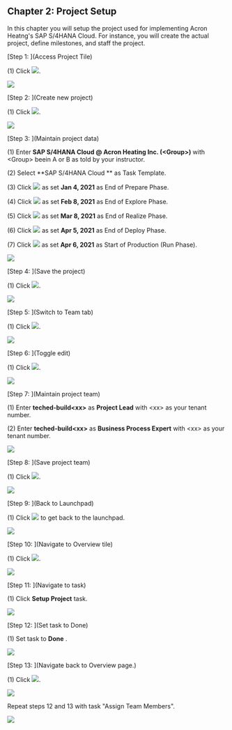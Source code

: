 ﻿## Chapter 2: Project Setup

In this chapter you will setup the project used for implementing Acron Heatng's SAP S/4HANA Cloud. For instance, you will create the actual project, define milestones, and staff the project.



[Step 1: ](Access Project Tile)



\(1\) Click  ![](Markdown_files/fieldicon.png).

![](Markdown_files/img_0.png)



[Step 2: ](Create new project)



\(1\) Click  ![](Markdown_files/fieldicon00.png).

![](Markdown_files/img_000.png)



[Step 3: ](Maintain project data)



\(1\) Enter  **SAP S/4HANA Cloud &#64; Acron Heating Inc. \(&lt;Group&gt;\)**  with &lt;Group&gt; beein A or B as told by your instructor.

\(2\) Select  **SAP S/4HANA Cloud ** as Task Template.

\(3\) Click  ![](Markdown_files/fieldicon01.png) as set  **Jan 4, 2021**  as End of Prepare Phase.

\(4\) Click  ![](Markdown_files/fieldicon02.png) as set  **Feb 8, 2021**  as End of Explore Phase.

\(5\) Click  ![](Markdown_files/fieldicon03.png) as set  **Mar 8, 2021**  as End of Realize Phase.

 

\(6\) Click  ![](Markdown_files/fieldicon04.png) as set  **Apr 5, 2021**  as End of Deploy Phase.

 

\(7\) Click ![](Markdown_files/fieldicon05.png) as set  **Apr 6, 2021**  as Start of Production \(Run Phase\).

 

![](Markdown_files/img_001.png)



[Step 4: ](Save the project)



\(1\) Click  ![](Markdown_files/fieldicon06.png).

![](Markdown_files/img_002.png)



[Step 5: ](Switch to Team tab)



\(1\) Click  ![](Markdown_files/fieldicon07.png).

![](Markdown_files/img_003.png)



[Step 6: ](Toggle edit)



\(1\) Click  ![](Markdown_files/fieldicon08.png).

![](Markdown_files/img_004.png)



[Step 7: ](Maintain project team)



\(1\) Enter  **teched\-build&lt;xx&gt;**  as  **Project Lead**  with &lt;xx&gt; as your tenant number.

\(2\) Enter  **teched\-build&lt;xx&gt;**  as  **Business Process Expert**  with &lt;xx&gt; as your tenant number.

![](Markdown_files/img_005.png)



[Step 8: ](Save project team)



\(1\) Click  ![](Markdown_files/fieldicon09.png).

![](Markdown_files/img_006.png)



[Step 9: ](Back to Launchpad)



\(1\) Click  ![](Markdown_files/fieldicon10.png) to get back to the launchpad.

![](Markdown_files/img_007.png)



[Step 10: ](Navigate to Overview tile)



\(1\) Click  ![](Markdown_files/fieldicon11.png).

![](Markdown_files/img_008.png)



[Step 11: ](Navigate to task)



\(1\) Click  **Setup Project**  task.

![](Markdown_files/img_009.png)



[Step 12: ](Set task to Done)



\(1\) Set task to  **Done** .

![](Markdown_files/img_010.png)



[Step 13: ](Navigate back to Overview page.)



\(1\) Click  ![](Markdown_files/fieldicon12.png).

![](Markdown_files/info_word.png)

Repeat steps 12 and 13 with task "Assign Team Members".



 

![](Markdown_files/img_011.png)




